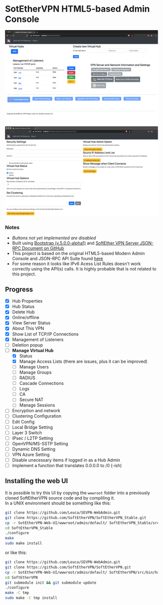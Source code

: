 # SotEtherVPN HTML5-based Admin Console
![](default.png)
![](hub-settings.png)
### Notes
  - *Buttons not yet implemented are disabled*
  - Built using [Bootstrap (v.5.0.0-alpha1)](https://github.com/twbs/bootstrap) and [SoftEther VPN Server JSON-RPC Document on GitHub](https://github.com/SoftEtherVPN/SoftEtherVPN/tree/master/developer_tools/vpnserver-jsonrpc-clients/)
  - This project is based on the original HTML5-based Modern Admin Console and JSON-RPC API Suite found [here](https://github.com/SoftEtherVPN/SoftEtherVPN/tree/master/src/bin/hamcore/wwwroot/admin)
  - For some reason it looks like IPv6 Acess List Rules doesn't work correctly using the API(s) calls. It is highly probable that is not related to this project.
## Progress
  - [x] Hub Properties
  - [x] Hub Status
  - [x] Delete Hub
  - [x] Online/offline
  - [x] View Server Status
  - [x] About This VPN
  - [x] Show List of TCP/IP Connections
  - [x] Management of Listeners
  - [ ] Deletion popup
  - [ ] **Manage Virtual Hub**
    - [x] Status
    - [x] Manage Access Lists (there are issues, plus it can be improved)
    - [ ] Manage Users
    - [ ] Manage Groups
    - [ ] RADIUS
    - [ ] Cascade Connections
    - [ ] Logs
    - [ ] CA
    - [ ] Secure NAT
    - [ ] Manage Sessions
  - [ ] Encryption and network
  - [ ] Clustering Configuration
  - [ ] Edit Config
  - [ ] Local Bridge Setting
  - [ ] Layer 3 Switch
  - [ ] IPsec / L2TP Setting
  - [ ] OpenVPN/MS-SSTP Setting
  - [ ] Dynamic DNS Setting
  - [ ] VPN Azure Setting
  - [ ] Disable unecessary items if logged in as a Hub Admin
  - [ ] Implement a function that translates 0.0.0.0 to /0 (-ish)
## Installing the web UI
It is possible to try this UI by copying the ```wwwroot``` folder into a previously cloned SoftEtherVPN source code and by compliling it.<br>
In a UNIX environment should be something like this:
```bash
git clone https://github.com/Leuca/SEVPN-WebAdmin.git
git clone https://github.com/SoftEtherVPN/SoftEtherVPN_Stable.git
cp -r SotEtherVPN-Web-UI/wwwroot/admin/default/ SoftEtherVPN_Stable/src/bin/hamcore/wwwroot/admin
cd SoftEtherVPN_Stable
./configure
make
sudo make install
```

or like this:

```bash
git clone https://github.com/Leuca/SEVPN-WebAdmin.git
git clone https://github.com/SoftEtherVPN/SoftEtherVPN.git
cp -r SotEtherVPN-Web-UI/wwwroot/admin/default/ SoftEtherVPN/src/bin/hamcore/wwwroot/admin
cd SoftEtherVPN
git submodule init && git submodule update
./configure
make -C tmp
sudo make -C tmp install
```
